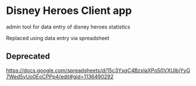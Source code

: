 # Disney Heroes Client app
admin tool for data entry of disney heroes statistics

Replaced using data entry via spreadsheet

## Deprecated
https://docs.google.com/spreadsheets/d/15c3YxqC4BzxlaXPo50VXUlbjYyG7Wed5yUo0EoCPPp4/edit#gid=1136490292